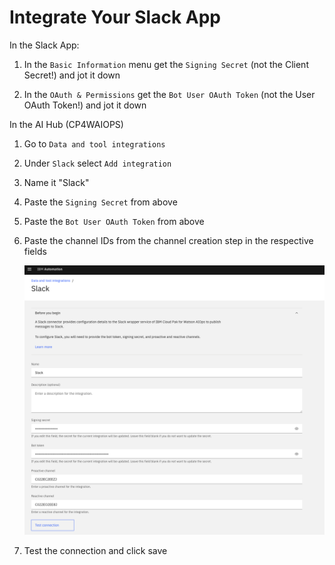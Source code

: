 # Integrate Your Slack App

In the Slack App: 

1. In the `Basic Information` menu get the `Signing Secret` (not the Client Secret!) and jot it down

3. In the `OAuth & Permissions` get the `Bot User OAuth Token` (not the User OAuth Token!) and jot it down


In the AI Hub (CP4WAIOPS) 

1. Go to `Data and tool integrations`
5. Under `Slack` select `Add integration`
6. Name it "Slack"
7. Paste the `Signing Secret` from above
8. Paste the `Bot User OAuth Token` from above
9. Paste the channel IDs from the channel creation step in the respective fields

	![slack6](pics/slack12.png)

10. Test the connection and click save





